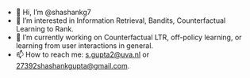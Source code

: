 - 👋 Hi, I’m @shashankg7
- 👀 I’m interested in Information Retrieval, Bandits, Counterfactual Learning to Rank.
- 🌱 I’m currently working on Counterfactual LTR, off-policy learning, or learning from user interactions in general. 
- 📫 How to reach me: s.gupta2@uva.nl or 27392shashankgupta@gmail.com.

<!---
shashankg7/shashankg7 is a ✨ special ✨ repository because its `README.md` (this file) appears on your GitHub profile.
You can click the Preview link to take a look at your changes.
--->
